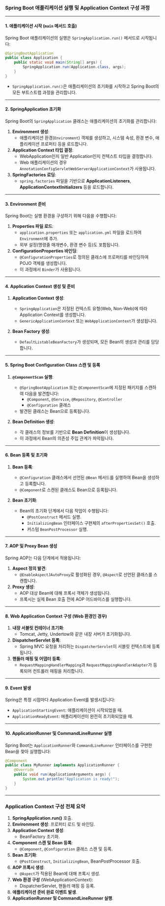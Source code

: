 
### **Spring Boot 애플리케이션 실행 및 Application Context 구성 과정**

---

#### **1. 애플리케이션 시작 (`main` 메서드 호출)**

Spring Boot 애플리케이션의 실행은 `SpringApplication.run()` 메서드로 시작됩니다:
```java
@SpringBootApplication
public class Application {
    public static void main(String[] args) {
        SpringApplication.run(Application.class, args);
    }
}
```

- `SpringApplication.run()`은 애플리케이션의 초기화를 시작하고 Spring Boot의 모든 부트스트랩 과정을 관리합니다.

---

#### **2. SpringApplication 초기화**

Spring Boot의 `SpringApplication` 클래스는 애플리케이션의 초기화를 관리합니다:
1. **Environment 생성**:
   - 애플리케이션 환경(`Environment`) 객체를 생성하고, 시스템 속성, 환경 변수, 애플리케이션 프로퍼티 등을 로드합니다.
2. **Application Context 타입 결정**:
   - WebApplication인지 일반 Application인지 컨텍스트 타입을 결정합니다.
   - Web 애플리케이션의 경우 `AnnotationConfigServletWebServerApplicationContext`가 사용됩니다.
3. **SpringFactories 로딩**:
   - `spring.factories` 파일을 기반으로 **ApplicationListeners**, **ApplicationContextInitializers** 등을 로드합니다.

---

#### **3. Environment 준비**

Spring Boot는 실행 환경을 구성하기 위해 다음을 수행합니다:
1. **Properties 파일 로드**:
   - `application.properties` 또는 `application.yml` 파일을 로드하여 `Environment`에 추가.
   - 외부 설정(명령줄 매개변수, 환경 변수 등)도 포함됩니다.
2. **ConfigurationProperties 바인딩**:
   - `@ConfigurationProperties`로 정의된 클래스에 프로퍼티를 바인딩하여 POJO 객체를 생성합니다.
   - 이 과정에서 `Binder`가 사용됩니다.

---

#### **4. Application Context 생성 및 준비**

1. **Application Context 생성**:
   - `SpringApplication`은 지정된 컨텍스트 유형(Web, Non-Web)에 따라 Application Context를 생성합니다.
   - `GenericApplicationContext` 또는 `WebApplicationContext`가 생성됩니다.

2. **Bean Factory 생성**:
   - `DefaultListableBeanFactory`가 생성되며, 모든 Bean의 생성과 관리를 담당합니다.

---

#### **5. Spring Boot Configuration Class 스캔 및 등록**

1. **`@ComponentScan` 실행**:
   - `@SpringBootApplication` 또는 `@ComponentScan`에 지정된 패키지를 스캔하여 다음을 발견합니다:
     - `@Component`, `@Service`, `@Repository`, `@Controller`
     - `@Configuration` 클래스
   - 발견된 클래스는 Bean으로 등록됩니다.

2. **Bean Definition 생성**:
   - 각 클래스의 정보를 기반으로 **Bean Definition**이 생성됩니다.
   - 이 과정에서 Bean의 의존성 주입 관계가 파악됩니다.

---

#### **6. Bean 등록 및 초기화**

1. **Bean 등록**:
   - `@Configuration` 클래스에서 선언된 `@Bean` 메서드를 실행하여 Bean을 생성하고 등록합니다.
   - `@Component`로 스캔된 클래스도 Bean으로 등록됩니다.

2. **Bean 초기화**:
   - Bean의 초기화 단계에서 다음 작업이 수행됩니다:
     - `@PostConstruct` 메서드 실행.
     - `InitializingBean` 인터페이스 구현체의 `afterPropertiesSet()` 호출.
     - 커스텀 `BeanPostProcessor` 실행.

---

#### **7. AOP 및 Proxy Bean 생성**

Spring AOP는 다음 단계에서 적용됩니다:
1. **Aspect 정의 발견**:
   - `@EnableAspectJAutoProxy`로 활성화된 경우, `@Aspect`로 선언된 클래스를 스캔합니다.
2. **Proxy 생성**:
   - AOP 대상 Bean에 대해 프록시 객체가 생성됩니다.
   - 프록시는 실제 Bean 호출 전에 AOP 어드바이스를 실행합니다.

---

#### **8. Web Application Context 구성 (Web 환경인 경우)**

1. **내장 서블릿 컨테이너 초기화**:
   - Tomcat, Jetty, Undertow와 같은 내장 서버가 초기화됩니다.
2. **DispatcherServlet 등록**:
   - Spring MVC 요청을 처리하는 `DispatcherServlet`이 서블릿 컨텍스트에 등록됩니다.
3. **핸들러 매핑 및 어댑터 등록**:
   - `RequestMappingHandlerMapping`과 `RequestMappingHandlerAdapter`가 등록되어 컨트롤러 매핑을 처리합니다.

---

#### **9. Event 발생**

Spring은 특정 시점마다 Application Event를 발생시킵니다:
- `ApplicationStartingEvent`: 애플리케이션이 시작되었을 때.
- `ApplicationReadyEvent`: 애플리케이션이 완전히 초기화되었을 때.

---

#### **10. ApplicationRunner 및 CommandLineRunner 실행**

Spring Boot는 `ApplicationRunner`와 `CommandLineRunner` 인터페이스를 구현한 Bean을 찾아 실행합니다:
```java
@Component
public class MyRunner implements ApplicationRunner {
    @Override
    public void run(ApplicationArguments args) {
        System.out.println("Application is ready!");
    }
}
```

---

### **Application Context 구성 전체 요약**

1. **SpringApplication.run()** 호출.
2. **Environment 생성**: 프로퍼티 로드 및 바인딩.
3. **Application Context 생성**:
   - BeanFactory 초기화.
4. **Component 스캔 및 Bean 등록**:
   - `@Component`, `@Configuration` 클래스 스캔 및 등록.
5. **Bean 초기화**:
   - `@PostConstruct`, `InitializingBean`, BeanPostProcessor 호출.
6. **AOP 프록시 생성**:
   - `@Aspect`가 적용된 Bean에 대해 프록시 생성.
7. **Web 환경 구성** (WebApplicationContext):
   - DispatcherServlet, 핸들러 매핑 등 등록.
8. **애플리케이션 준비 완료 이벤트 발생**.
9. **ApplicationRunner 및 CommandLineRunner 실행**.
